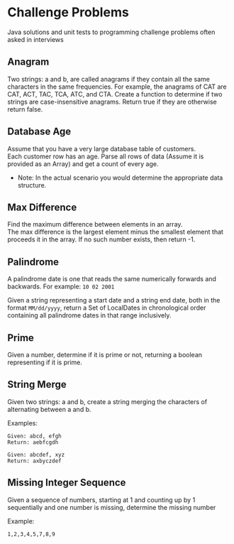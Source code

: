 # Challenge Problems

Java solutions and unit tests to programming challenge problems often asked in interviews

## Anagram

Two strings: a and b, are called anagrams if they contain all the same characters in the same frequencies. 
For example, the anagrams of CAT are CAT, ACT, TAC, TCA, ATC, and CTA. 
Create a function to determine if two strings are case-insensitive anagrams. 
Return true if they are otherwise return false.

## Database Age

Assume that you have a very large database table of customers.  
Each customer row has an age. 
Parse all rows of data (Assume it is provided as an Array) and get a count of every age.
* Note: In the actual scenario you would determine the appropriate data structure.

## Max Difference

Find the maximum difference between elements in an array.  
The max difference is the largest element minus the smallest element that proceeds it in the array.
If no such number exists, then return -1.

## Palindrome

A palindrome date is one that reads the same numerically forwards and backwards.
For example: `10 02 2001`

Given a string representing a start date and a string end date, both in the format `MM/dd/yyyy`,
return a Set of LocalDates in chronological order containing all palindrome dates in that range inclusively.

## Prime

Given a number, determine if it is prime or not, returning a boolean representing if it is prime.

## String Merge

Given two strings: a and b, create a string merging the characters of alternating between a and b.

Examples:    
    
    Given: abcd, efgh
    Return: aebfcgdh  
      
    Given: abcdef, xyz
    Return: axbyczdef

## Missing Integer Sequence

Given a sequence of numbers, starting at 1 and counting up by 1 sequentially and one number is missing,
determine the missing number

Example:

    1,2,3,4,5,7,8,9